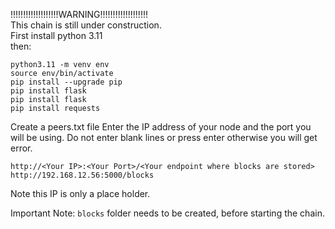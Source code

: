 !!!!!!!!!!!!!!!!!!!WARNING!!!!!!!!!!!!!!!!!!!   
This chain is still under construction.   
First install python 3.11   
then:
```
python3.11 -m venv env
source env/bin/activate
pip install --upgrade pip
pip install flask
pip install flask
pip install requests
```
Create a peers.txt file
Enter the IP address of your node and the port you will be using. Do not enter blank lines or press enter otherwise you will get error.
```
http://<Your IP>:<Your Port>/<Your endpoint where blocks are stored>
http://192.168.12.56:5000/blocks
```
Note this IP is only a place holder.

Important Note:
`blocks` folder needs to be created, before starting the chain.
